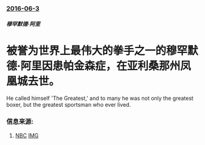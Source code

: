 ### [2016-06-3](/news/2016/06/3/index.md)

##### 穆罕默德·阿里
# 被誉为世界上最伟大的拳手之一的穆罕默德·阿里因患帕金森症，在亚利桑那州凤凰城去世。 

He called himself 'The Greatest,' and to many he was not only the greatest boxer, but the greatest sportsman who ever lived.


### 信息来源:

1. [NBC](http://www.nbcnews.com/news/sports/muhammad-ali-greatest-all-time-dead-74-n584776) [IMG](https://media1.s-nbcnews.com/j/newscms/2016_22/1564496/ali-liston_ce2b2d2917366a74628a579e283ad146.nbcnews-fp-1200-630.jpg)
